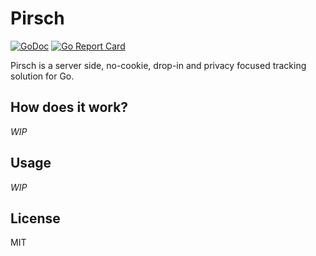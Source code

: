 # Pirsch

[![GoDoc](https://godoc.org/github.com/emvi/pirsch?status.svg)](https://godoc.org/github.com/emvi/pirsch)
[![Go Report Card](https://goreportcard.com/badge/github.com/emvi/pirsch)](https://goreportcard.com/report/github.com/emvi/pirsch)

Pirsch is a server side, no-cookie, drop-in and privacy focused tracking solution for Go.

## How does it work?

*WIP*

## Usage

*WIP*

## License

MIT
